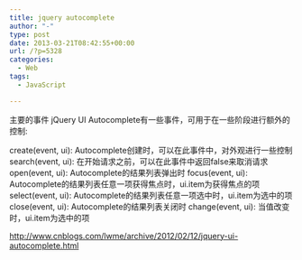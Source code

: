 ```yaml
---
title: jquery autocomplete
author: "-"
type: post
date: 2013-03-21T08:42:55+00:00
url: /?p=5328
categories:
  - Web
tags:
  - JavaScript

---
```

主要的事件 jQuery UI Autocomplete有一些事件，可用于在一些阶段进行额外的控制: 

create(event, ui): Autocomplete创建时，可以在此事件中，对外观进行一些控制 search(event, ui):  在开始请求之前，可以在此事件中返回false来取消请求 open(event, ui): Autocomplete的结果列表弹出时 focus(event, ui): Autocomplete的结果列表任意一项获得焦点时，ui.item为获得焦点的项 select(event, ui): Autocomplete的结果列表任意一项选中时，ui.item为选中的项 close(event, ui): Autocomplete的结果列表关闭时 change(event, ui): 当值改变时，ui.item为选中的项

http://www.cnblogs.com/lwme/archive/2012/02/12/jquery-ui-autocomplete.html